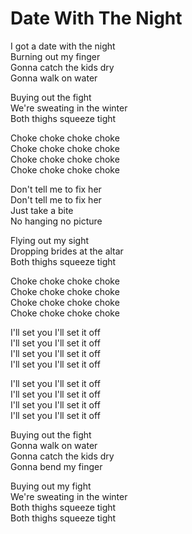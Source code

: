 # Date With The Night  

I got a date with the night  
Burning out my finger  
Gonna catch the kids dry  
Gonna walk on water  

Buying out the fight  
We're sweating in the winter  
Both thighs squeeze tight  

Choke choke choke choke  
Choke choke choke choke  
Choke choke choke choke  
Choke choke choke choke  

Don't tell me to fix her  
Don't tell me to fix her  
Just take a bite  
No hanging no picture  

Flying out my sight  
Dropping brides at the altar  
Both thighs squeeze tight  

Choke choke choke choke  
Choke choke choke choke  
Choke choke choke choke  
Choke choke choke choke  

I'll set you I'll set it off  
I'll set you I'll set it off  
I'll set you I'll set it off  
I'll set you I'll set it off  

I'll set you I'll set it off  
I'll set you I'll set it off  
I'll set you I'll set it off  
I'll set you I'll set it off  

Buying out the fight  
Gonna walk on water  
Gonna catch the kids dry  
Gonna bend my finger  

Buying out my fight  
We're sweating in the winter  
Both thighs squeeze tight  
Both thighs squeeze tight  
